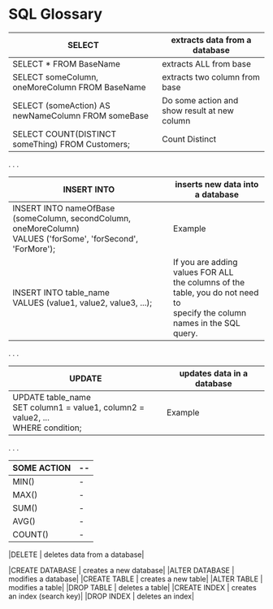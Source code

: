 # SQL Glossary


|SELECT | extracts data from a database|
| ----- | -----|
|SELECT * FROM BaseName | extracts ALL from base|
|SELECT someColumn, oneMoreColumn FROM BaseName| extracts two column from base |
|SELECT (someAction) AS newNameColumn FROM someBase | Do some action and show result at new column|
|SELECT COUNT(DISTINCT someThing) FROM Customers; | Count Distinct|

.
.
.

|INSERT INTO | inserts new data into a database|
| -----| -----|
|INSERT INTO nameOfBase (someColumn, secondColumn, oneMoreColumn) <br> VALUES ('forSome', 'forSecond', 'ForMore'); | Example|
|INSERT INTO table_name <br>VALUES (value1, value2, value3, ...);|If you are adding values FOR ALL <br> the columns of the table, you do not need to <br> specify the column names in the SQL query.|


.
.
.

|UPDATE | updates data in a database|
|------|------|
| UPDATE table_name <br> SET column1 = value1, column2 = value2, ...<br> WHERE condition;| Example|


.
.
.

|SOME ACTION | -- |
|------| ------|
|MIN()| - |
|MAX()| - |
|SUM()| - |
|AVG()| - |
|COUNT()| - |




|DELETE | deletes data from a database|

|CREATE DATABASE | creates a new database|
|ALTER DATABASE | modifies a database|
|CREATE TABLE | creates a new table|
|ALTER TABLE | modifies a table|
|DROP TABLE | deletes a table|
|CREATE INDEX | creates an index (search key)|
|DROP INDEX | deletes an index|
